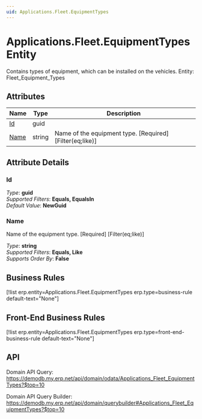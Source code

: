 ```yaml
---
uid: Applications.Fleet.EquipmentTypes
---
```

# Applications.Fleet.EquipmentTypes Entity

Contains types of equipment, which can be installed on the vehicles. Entity: Fleet_Equipment_Types

## Attributes

| Name | Type | Description |
| ---- | ---- | --- |
| [Id](Applications.Fleet.EquipmentTypes.md#id) | guid |  
| [Name](Applications.Fleet.EquipmentTypes.md#name) | string | Name of the equipment type. [Required] [Filter(eq;like)] 


## Attribute Details

### Id

_Type_: **guid**  
_Supported Filters_: **Equals, EqualsIn**  
_Default Value_: **NewGuid**  

### Name

Name of the equipment type. [Required] [Filter(eq;like)]

_Type_: **string**  
_Supported Filters_: **Equals, Like**  
_Supports Order By_: **False**  



## Business Rules

[!list erp.entity=Applications.Fleet.EquipmentTypes erp.type=business-rule default-text="None"]

## Front-End Business Rules

[!list erp.entity=Applications.Fleet.EquipmentTypes erp.type=front-end-business-rule default-text="None"]

## API

Domain API Query:
<https://demodb.my.erp.net/api/domain/odata/Applications_Fleet_EquipmentTypes?$top=10>

Domain API Query Builder:
<https://demodb.my.erp.net/api/domain/querybuilder#Applications_Fleet_EquipmentTypes?$top=10>

